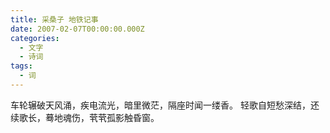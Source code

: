 ```yaml
---
title: 采桑子 地铁记事
date: 2007-02-07T00:00:00.000Z
categories:
  - 文字
  - 诗词
tags:
  - 词
---
```


车轮辗破天风涌，疾电流光，暗里微茫，隔座时闻一缕香。 轻歌自短愁深结，还续歌长，蓦地魂伤，茕茕孤影触昏窗。
